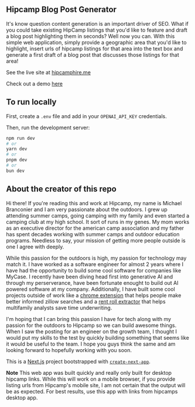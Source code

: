 ## Hipcamp Blog Post Generator
It's know question content generation is an important driver of SEO. What if you could take existing HipCamp listings that you'd like to feature and draft a blog post highlighting them in seconds? Well now you can. With this simple web application, simply provide a geographic area that you'd like to highlight, insert urls of hipcamp listings for that area into the text box and generate a first draft of a blog post that discusses those listings for that area!

See the live site at [hipcamphire.me](https://www.hipcamphire.me/)

Check out a demo [here](https://www.loom.com/share/fdbad245c0e64b2fa020a396cd1b0fd9?sid=ade45207-dd6e-4934-b3f6-e4c15ead279a)

## To run locally
First, create a `.env` file and add in your `OPENAI_API_KEY` credentials.

Then, run the development server:
```bash
npm run dev
# or
yarn dev
# or
pnpm dev
# or
bun dev
```

## About the creator of this repo
Hi there! If you're reading this and work at Hipcamp, my name is Michael Branconier and I am very passionate about the outdoors. I grew up attending summer camps, going camping with my family and even started a camping club at my high school. It sort of runs in my genes. My mom works as an executive director for the american camp association and my father has spent decades working with summer camps and outdoor education programs. Needless to say, your mission of getting more people outside is one I agree with deeply.

While this passion for the outdoors is high, my passion for technology may match it. I have worked as a software engineer for almost 2 years where I have had the opportunity to build some cool software for companies like MyCase. I recently have been diving head first into generative AI and through my perserverance, have been fortunate enought to build out AI powered software at my company. Additionally, I have built some cool projects outside of work like a [chrome extension](https://chromewebstore.google.com/detail/comp-crunch-analyze-zillo/pfmjlnebociiohfhlpckomcmnajdonjp) that helps people make better informed zillow searches and a [rent roll extractor](https://credataextractor.com/) that helps multifamily analysts save time underwriting. 

I'm hoping that I can bring this passion I have for tech along with my passion for the outdoors to Hipcamp so we can build awesome things. When I saw the posting for an engineer on the growth team, I thought I would put my skills to the test by quickly building something that seems like it would be useful to the team. I hope you guys think the same and am looking forward to hopefully working with you soon.

This is a [Next.js](https://nextjs.org/) project bootstrapped with [`create-next-app`](https://github.com/vercel/next.js/tree/canary/packages/create-next-app).

**Note**
This web app was built quickly and really only built for desktop hipcamp links. While this will work on a mobile browser, if you provide listing urls from Hipcamp's mobile site, I am not certain that the output will be as expected. For best results, use this app with links from hipcamps desktop app.
